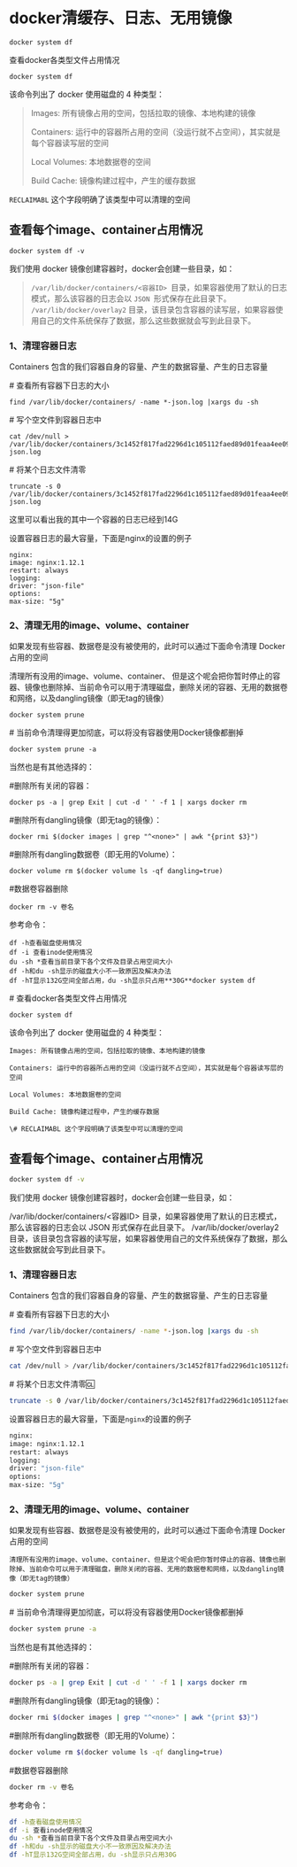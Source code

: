 # docker清缓存、日志、无用镜像

```shell
docker system df
```

 查看docker各类型文件占用情况

```shell
docker system df
```

该命令列出了 docker 使用磁盘的 4 种类型：

> Images: 所有镜像占用的空间，包括拉取的镜像、本地构建的镜像
>
> Containers: 运行中的容器所占用的空间（没运行就不占空间），其实就是每个容器读写层的空间
>
> Local Volumes: 本地数据卷的空间
>
> Build Cache: 镜像构建过程中，产生的缓存数据

`RECLAIMABL` 这个字段明确了该类型中可以清理的空间

## 查看每个image、container占用情况

```shell
docker system df -v
```

我们使用 docker 镜像创建容器时，docker会创建一些目录，如：

> `/var/lib/docker/containers/<容器ID> `目录，如果容器使用了默认的日志模式，那么该容器的日志会以 `JSON `形式保存在此目录下。
> `/var/lib/docker/overlay2` 目录，该目录包含容器的读写层，如果容器使用自己的文件系统保存了数据，那么这些数据就会写到此目录下。

### 1、清理容器日志

Containers 包含的我们容器自身的容量、产生的数据容量、产生的日志容量

\# 查看所有容器下日志的大小

```shell
find /var/lib/docker/containers/ -name *-json.log |xargs du -sh
```

\# 写个空文件到容器日志中

```shell
cat /dev/null > /var/lib/docker/containers/3c1452f817fad2296d1c105112faed89d01feaa4ee094e8622c959e072012f7a/3c1452f817fad2296d1c105112faed89d01feaa4ee094e8622c959e072012f7a-json.log
```

\# 将某个日志文件清零

```shell
truncate -s 0 /var/lib/docker/containers/3c1452f817fad2296d1c105112faed89d01feaa4ee094e8622c959e072012f7a/3c1452f817fad2296d1c105112faed89d01feaa4ee094e8622c959e072012f7a-json.log
```

这里可以看出我的其中一个容器的日志已经到14G

设置容器日志的最大容量，下面是nginx的设置的例子

```shell
nginx:
image: nginx:1.12.1
restart: always
logging:
driver: "json-file"
options:
max-size: "5g"
```



### 2、清理无用的image、volume、container

如果发现有些容器、数据卷是没有被使用的，此时可以通过下面命令清理 Docker 占用的空间

 清理所有没用的image、volume、container、 但是这个呢会把你暂时停止的容器、镜像也删除掉、当前命令可以用于清理磁盘，删除关闭的容器、无用的数据卷和网络，以及dangling镜像（即无tag的镜像）

```shell
docker system prune
```

\# 当前命令清理得更加彻底，可以将没有容器使用Docker镜像都删掉

```shell
docker system prune -a
```

当然也是有其他选择的：

\#删除所有关闭的容器：

```shell
docker ps -a | grep Exit | cut -d ' ' -f 1 | xargs docker rm
```

\#删除所有dangling镜像（即无tag的镜像）：

```shell
docker rmi $(docker images | grep "^<none>" | awk "{print $3}")
```

\#删除所有dangling数据卷（即无用的Volume）：

```shell
docker volume rm $(docker volume ls -qf dangling=true)
```



\#数据卷容器删除

```shell
docker rm -v 卷名
```

参考命令：

```shell
df -h查看磁盘使用情况
df -i 查看inode使用情况
du -sh *查看当前目录下各个文件及目录占用空间大小
df -h和du -sh显示的磁盘大小不一致原因及解决办法
df -hT显示132G空间全部占用，du -sh显示只占用**30G**docker system df
```

\# 查看docker各类型文件占用情况

```shell
docker system df
```

该命令列出了 docker 使用磁盘的 4 种类型：

```shell
Images: 所有镜像占用的空间，包括拉取的镜像、本地构建的镜像

Containers: 运行中的容器所占用的空间（没运行就不占空间），其实就是每个容器读写层的空间

Local Volumes: 本地数据卷的空间

Build Cache: 镜像构建过程中，产生的缓存数据

\# RECLAIMABL 这个字段明确了该类型中可以清理的空间
```

 

## 查看每个image、container占用情况

```bash
docker system df -v
```

我们使用 docker 镜像创建容器时，docker会创建一些目录，如：

/var/lib/docker/containers/<容器ID> 目录，如果容器使用了默认的日志模式，那么该容器的日志会以 JSON 形式保存在此目录下。
/var/lib/docker/overlay2 目录，该目录包含容器的读写层，如果容器使用自己的文件系统保存了数据，那么这些数据就会写到此目录下。

### 1、清理容器日志

Containers 包含的我们容器自身的容量、产生的数据容量、产生的日志容量

\# 查看所有容器下日志的大小

```bash
find /var/lib/docker/containers/ -name *-json.log |xargs du -sh
```

\# 写个空文件到容器日志中

```bash
cat /dev/null > /var/lib/docker/containers/3c1452f817fad2296d1c105112faed89d01feaa4ee094e8622c959e072012f7a/3c1452f817fad2296d1c105112faed89d01feaa4ee094e8622c959e072012f7a-json.log
```

\# 将某个日志文件清零🆑

```bash
truncate -s 0 /var/lib/docker/containers/3c1452f817fad2296d1c105112faed89d01feaa4ee094e8622c959e072012f7a/3c1452f817fad2296d1c105112faed89d01feaa4ee094e8622c959e072012f7a-json.log这里可以看出我的其中一个容器的日志已经到`14G`
```

设置容器日志的最大容量，下面是`nginx`的设置的例子

```bash
nginx:
image: nginx:1.12.1
restart: always
logging:
driver: "json-file"
options:
max-size: "5g"
```

### 2、清理无用的image、volume、container

如果发现有些容器、数据卷是没有被使用的，此时可以通过下面命令清理 Docker 占用的空间

 	清理所有没用的image、volume、container、但是这个呢会把你暂时停止的容器、镜像也删除掉、当前命令可以用于清理磁盘，删除关闭的容器、无用的数据卷和网络，以及dangling镜像（即无tag的镜像）

```bash
docker system prune
```

\# 当前命令清理得更加彻底，可以将没有容器使用Docker镜像都删掉

```bash
docker system prune -a
```

当然也是有其他选择的：

\#删除所有关闭的容器：

```bash
docker ps -a | grep Exit | cut -d ' ' -f 1 | xargs docker rm
```

\#删除所有dangling镜像（即无tag的镜像）：

```bash
docker rmi $(docker images | grep "^<none>" | awk "{print $3}")
```

\#删除所有dangling数据卷（即无用的Volume）：

```bash
docker volume rm $(docker volume ls -qf dangling=true)
```

 

\#数据卷容器删除

```bash
docker rm -v 卷名
```

参考命令：

```bash
df -h查看磁盘使用情况
df -i 查看inode使用情况
du -sh *查看当前目录下各个文件及目录占用空间大小
df -h和du -sh显示的磁盘大小不一致原因及解决办法
df -hT显示132G空间全部占用，du -sh显示只占用30G
```

